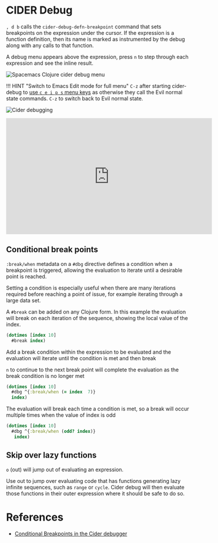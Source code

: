 # CIDER Debug

`, d b` calls the `cider-debug-defn-breakpoint` command that sets breakpoints on the expression under the cursor.  If the expression is a function definition, then its name is marked as instrumented by the debug along with any calls to that function.

A debug menu appears above the expression, press `n` to step through each expression and see the inline result.

![Spacemacs Clojure cider debug menu](/images/spacemacs-clojure-cider-debug-menu.png)

!!! HINT "Switch to Emacs Edit mode for full menu"
   `C-z` after starting cider-debug to [use `c e i p s` menu keys](https://github.com/syl20bnr/spacemacs/issues/13594) as otherwise they call the Evil normal state commands.  `C-z` to switch back to Evil normal state.

![Cider debugging](https://docs.cider.mx/cider/0.26/_images/cider_debugger.gif)

<p style="text-align:center">
<iframe width="560" height="315" src="https://www.youtube.com/embed/pyIbP4BOGpQ" title="YouTube video player" frameborder="0" allow="accelerometer; autoplay; clipboard-write; encrypted-media; gyroscope; picture-in-picture" allowfullscreen></iframe>
</p>


## Conditional break points

`:break/when` metadata on a `#dbg` directive defines a condition when a breakpoint is triggered, allowing the evaluation to iterate until a desirable point is reached.

Setting a condition is especially useful when there are many iterations required before reaching a point of issue, for example iterating through a large data set.

A `#break` can be added on any Clojure form.  In this example the evaluation will break on each iteration of the sequence, showing the local value of the index.

```clojure
(dotimes [index 10]
  #break index)
```

Add a break condition within the expression to be evaluated and the evaluation will iterate until the condition is met and then break

`n` to continue to the next break point will complete the evaluation as the break condition is no longer met

```clojure
(dotimes [index 10]
  #dbg ^{:break/when (= index  7)}
  index)
```

The evaluation will break each time a condition is met, so a break will occur multiple times when the value of index is odd

```clojure
(dotimes [index 10]
  #dbg ^{:break/when (odd? index)}
   index)
```


## Skip over lazy functions

`o` (out) will jump out of evaluating an expression.

Use out to jump over evaluating code that has functions generating lazy infinite sequences, such as `range` or `cycle`.  Cider debug will then evaluate those functions in their outer expression where it should be safe to do so.

# References

* [Conditional Breakpoints in the Cider debugger](http://endlessparentheses.com/conditional-breakpoints-in-the-cider-debugger.html)
